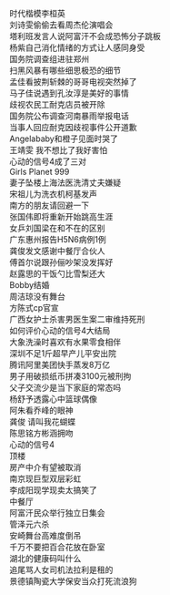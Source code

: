时代楷模李桓英  
刘诗雯偷偷去看周杰伦演唱会  
塔利班发言人说阿富汗不会成恐怖分子跳板  
杨紫自己消化情绪的方式让人感同身受  
国务院调查组进驻郑州  
扫黑风暴有哪些细思极恐的细节  
孟佳看披荆斩棘的哥哥电视突然掉了  
马子佳说遇到孔汝淳是美好的事情  
歧视农民工耐克店员被开除  
国务院公布调查河南暴雨举报电话  
当事人回应耐克因歧视事件公开道歉  
Angelababy和橙子见面时哭了  
王靖雯 我不想比了我好害怕  
心动的信号4成了三对  
Girls Planet 999  
妻子坠楼上海法医洗清丈夫嫌疑  
宋祖儿为洗衣机柯基发声  
南方的朋友请回避一下  
张国伟即将重新开始跳高生涯  
女乒刘国梁在和不在的区别  
广东惠州报告H5N6病例1例  
龚俊发文感谢中餐厅合伙人  
傅首尔说跟孙俪吵架没发挥好  
赵露思的干饭勺比雪梨还大  
Bobby结婚  
周洁琼没有舞台  
方陈式cp官宣  
广西女护士杀害男医生案二审维持死刑  
如何评价心动的信号4大结局  
大象洗澡时喜欢有水果零食相伴  
深圳不足1斤超早产儿平安出院  
腾讯阿里美团快手蒸发8万亿  
男子用破损纸币拼凑3100元被刑拘  
父子交流少是当下家庭的常态吗  
杨舒予透露心中篮球偶像  
阿朱看乔峰的眼神  
龚俊 请叫我花蝴蝶  
陈思铭方彬涵拥吻  
心动的信号4  
顶楼  
房产中介有望被取消  
南京现巨型双层彩虹  
李成阳现学现卖太搞笑了  
中餐厅  
阿富汗民众举行独立日集会  
管泽元六杀  
安崎舞台高难度倒吊  
千万不要把百合花放在卧室  
湖北的健康码叫什么  
追尾骂人女司机法拉利是租的  
景德镇陶瓷大学保安当众打死流浪狗  
